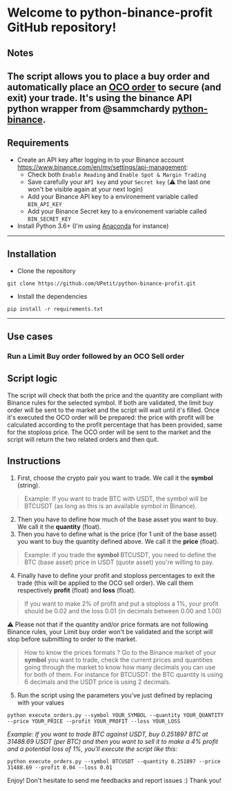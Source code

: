 # Welcome to python-binance-profit GitHub repository!
## Notes
The script allows you to place a buy order and automatically place an [OCO order](https://www.investopedia.com/terms/o/oco.asp) to secure (and exit) your trade.
It's using the binance API python wrapper from @sammchardy [python-binance](https://github.com/sammchardy/python-binance).
---
## Requirements
- Create an API key after logging in to your Binance account https://www.binance.com/en/my/settings/api-management:
  - Check both `Enable Reading` and `Enable Spot & Margin Trading`
  - Save carefully your `API key` and your `Secret key` (⚠️ the last one won't be visible again at your next login)
  - Add your Binance API key to a environement variable called `BIN_API_KEY`
  - Add your Binance Secret key to a environement variable called `BIN_SECRET_KEY`
- Install Python 3.6+ (I'm using [Anaconda](https://www.anaconda.com/) for instance)
---
## Installation
- Clone the repository
```
git clone https://github.com/UPetit/python-binance-profit.git
```
- Install the dependencies
```
pip install -r requirements.txt
```
---
## Use cases
### Run a Limit Buy order followed by an OCO Sell order
## Script logic
The script will check that both the price and the quantity are compliant with Binance rules for the selected symbol.
If both are validated, the limit buy order will be sent to the market and the script will wait until it's filled.
Once it's executed the OCO order will be prepared: the price with profit will be calculated according to the profit percentage that has been provided, same for the stoploss price.
The OCO order will be sent to the market and the script will return the two related orders and then quit.
## Instructions
1. First, choose the crypto pair you want to trade. We call it the **symbol** (string).
> Example: If you want to trade BTC with USDT, the symbol will be BTCUSDT (as long as this is an available symbol in Binance).
2. Then you have to define how much of the base asset you want to buy. We call it the **quantity** (float).
3. Then you have to define what is the price (for 1 unit of the base asset) you want to buy the quantity defined above. We call it the **price** (float).
> Example: if you trade the **symbol** BTCUSDT, you need to define the BTC (base asset) price in USDT (quote asset) you're willing to pay.
4. Finally have to define your profit and stoploss percentages to exit the trade (this will be applied to the OCO sell order). We call them respectively **profit** (float) and **loss** (float).
> If you want to make 2% of profit and put a stoploss a 1%, your profit should be 0.02 and the loss 0.01 (in decimals between 0.00 and 1.00)

⚠️ Please not that if the quantity and/or price formats are not following Binance rules, your Limit buy order won't be validated and the script will stop before submitting to order to the market.
> How to know the prices formats ? Go to the Binance market of your **symbol** you want to trade, check the current prices and quantities going through the market to know how many decimals you can use for both of them. For instance for BTCUSDT: the BTC quantity is using 6 decimals and the USDT price is using 2 decimals.

5. Run the script using the parameters you've just defined by replacing with your values
```
python execute_orders.py --symbol YOUR_SYMBOL --quantity YOUR_QUANTITY --price YOUR_PRICE --profit YOUR_PROFIT --loss YOUR_LOSS
```
*Example: If you want to trade BTC against USDT, buy 0.251897 BTC at 31488.69 USDT (per BTC) and then you want to sell it to make a 4% profit and a potential loss of 1%, you'll execute the script like this:*
```
python execute_orders.py --symbol BTCUSDT --quantity 0.251897 --price 31488.69 --profit 0.04 --loss 0.01
```

Enjoy!
Don't hesitate to send me feedbacks and report issues :) Thank you!
